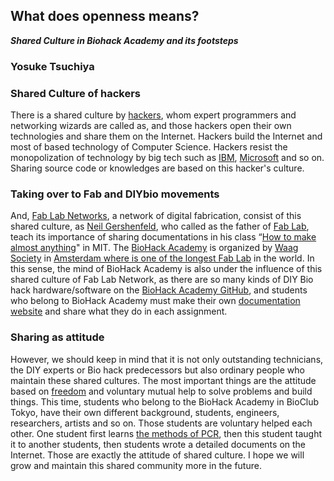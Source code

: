 ## What does openness means?

***Shared Culture in Biohack Academy and its footsteps***

### Yosuke Tsuchiya

### Shared Culture of hackers

There is a shared culture by [hackers](http://www.catb.org/~esr/faqs/hacker-howto.html), whom expert programmers and networking wizards are called as, and those hackers open their own technologies and share them on the Internet. Hackers build the Internet and most of based technology of Computer Science. Hackers resist the monopolization of technology by big tech such as [IBM](https://www.ibm.com/), [Microsoft](https://www.microsoft.com/) and so on. Sharing source code or knowledges are based on this hacker's culture. 

### Taking over to Fab and DIYbio movements

And, [Fab Lab Networks](https://fabfoundation.org/), a network of digital fabrication, consist of this shared culture, as [Neil Gershenfeld](http://ng.cba.mit.edu/), who called as the father of [Fab Lab](https://fab.cba.mit.edu/about/charter/), teach its importance of sharing documentations in his class “[How to make almost anything](http://www.media.mit.edu/physics/pedagogy/fab/fab98/fall1998.html)" in MIT. The [BioHack Academy]((http://biohackacademy.github.io/)) is organized by [Waag Society](https://waag.org/en/) in [Amsterdam where is one of the longest Fab Lab](http://fablab.waag.org/) in the world. In this sense, the mind of BioHack Academy is also under the influence of this shared culture of Fab Lab Network, as there are so many kinds of DIY Bio hack hardware/software on the [BioHack Academy GitHub](https://github.com/biohackacademy), and students who belong to BioHack Academy must make their own [documentation website](https://yskt0810.github.io/bha2022/) and share what they do in each assignment. 

### Sharing as attitude

However, we should keep in mind that it is not only outstanding technicians, the DIY experts or Bio hack predecessors but also ordinary people who maintain these shared cultures. The most important things are the attitude based on [freedom](https://www.gnu.org/licenses/gpl-3.0.html) and voluntary mutual help to solve problems and build things. This time, students who belong to the BioHack Academy in BioClub Tokyo, have their own different background, students, engineers, researchers, artists and so on. Those students are voluntary helped each other. One student first learns [the methods of PCR](https://bento.bio/protocol/biotechnology-101/dna-extraction-from-saliva/), then this student taught it to another students, then students wrote a detailed documents on the Internet. Those are exactly the attitude of shared culture. I hope we will grow and maintain this shared community more in the future.


